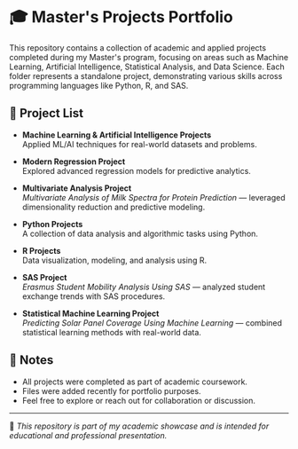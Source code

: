 # 🎓 Master's Projects Portfolio

This repository contains a collection of academic and applied projects completed during my Master's program, focusing on areas such as Machine Learning, Artificial Intelligence, Statistical Analysis, and Data Science. Each folder represents a standalone project, demonstrating various skills across programming languages like Python, R, and SAS.

## 📁 Project List

- **Machine Learning & Artificial Intelligence Projects**  
  Applied ML/AI techniques for real-world datasets and problems.

- **Modern Regression Project**  
  Explored advanced regression models for predictive analytics.

- **Multivariate Analysis Project**  
  *Multivariate Analysis of Milk Spectra for Protein Prediction* — leveraged dimensionality reduction and predictive modeling.

- **Python Projects**  
  A collection of data analysis and algorithmic tasks using Python.

- **R Projects**  
  Data visualization, modeling, and analysis using R.

- **SAS Project**  
  *Erasmus Student Mobility Analysis Using SAS* — analyzed student exchange trends with SAS procedures.

- **Statistical Machine Learning Project**  
  *Predicting Solar Panel Coverage Using Machine Learning* — combined statistical learning methods with real-world data.

## 📌 Notes

- All projects were completed as part of academic coursework.
- Files were added recently for portfolio purposes.
- Feel free to explore or reach out for collaboration or discussion.

---

🔗 *This repository is part of my academic showcase and is intended for educational and professional presentation.*

